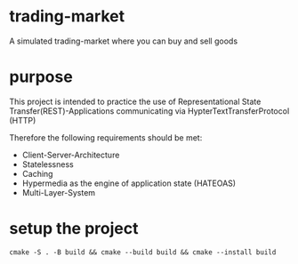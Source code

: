 # trading-market
A simulated trading-market where you can buy and sell goods

# purpose
This project is intended to practice the use of Representational State Transfer(REST)-Applications
communicating via HypterTextTransferProtocol (HTTP)

Therefore the following requirements should be met:
* Client-Server-Architecture
* Statelessness
* Caching
* Hypermedia as the engine of application state (HATEOAS)
* Multi-Layer-System

# setup the project 


`cmake -S . -B build && cmake --build build && cmake --install build`